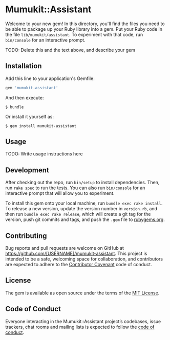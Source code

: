 # Mumukit::Assistant

Welcome to your new gem! In this directory, you'll find the files you need to be able to package up your Ruby library into a gem. Put your Ruby code in the file `lib/mumukit/assistant`. To experiment with that code, run `bin/console` for an interactive prompt.

TODO: Delete this and the text above, and describe your gem

## Installation

Add this line to your application's Gemfile:

```ruby
gem 'mumukit-assistant'
```

And then execute:

    $ bundle

Or install it yourself as:

    $ gem install mumukit-assistant

## Usage

TODO: Write usage instructions here

## Development

After checking out the repo, run `bin/setup` to install dependencies. Then, run `rake spec` to run the tests. You can also run `bin/console` for an interactive prompt that will allow you to experiment.

To install this gem onto your local machine, run `bundle exec rake install`. To release a new version, update the version number in `version.rb`, and then run `bundle exec rake release`, which will create a git tag for the version, push git commits and tags, and push the `.gem` file to [rubygems.org](https://rubygems.org).

## Contributing

Bug reports and pull requests are welcome on GitHub at https://github.com/[USERNAME]/mumukit-assistant. This project is intended to be a safe, welcoming space for collaboration, and contributors are expected to adhere to the [Contributor Covenant](http://contributor-covenant.org) code of conduct.

## License

The gem is available as open source under the terms of the [MIT License](https://opensource.org/licenses/MIT).

## Code of Conduct

Everyone interacting in the Mumukit::Assistant project’s codebases, issue trackers, chat rooms and mailing lists is expected to follow the [code of conduct](https://github.com/[USERNAME]/mumukit-assistant/blob/master/CODE_OF_CONDUCT.md).
